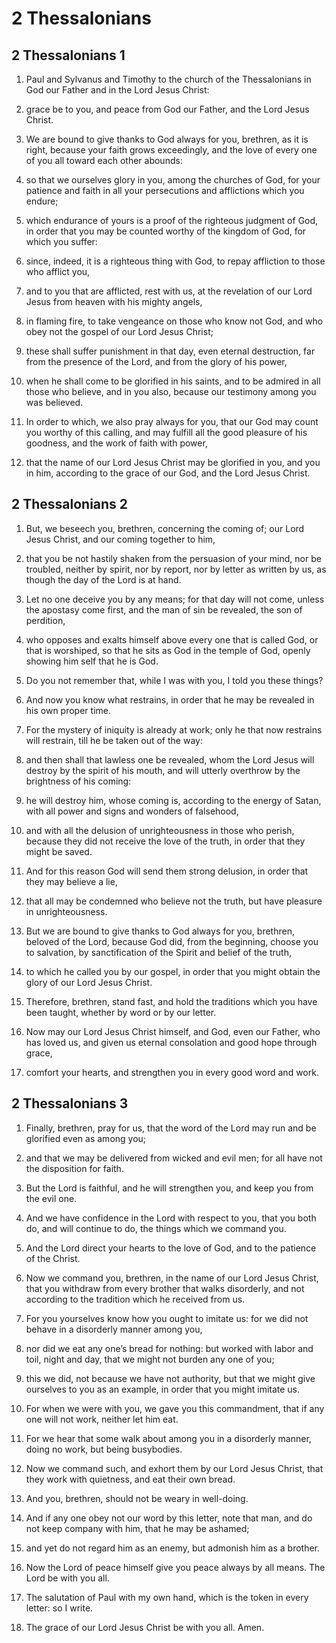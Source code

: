 # 2 Thessalonians

## 2 Thessalonians 1

1. Paul and Sylvanus and Timothy to the church of the Thessalonians in God our Father and in the Lord Jesus Christ:

2. grace be to you, and peace from God our Father, and the Lord Jesus Christ.  

3. We are bound to give thanks to God always for you, brethren, as it is right, because your faith grows exceedingly, and the love of every one of you all toward each other abounds:

4. so that we ourselves glory in you, among the churches of God, for your patience and faith in all your persecutions and afflictions which you endure;

5. which endurance of yours is a proof of the righteous judgment of God, in order that you may be counted worthy of the kingdom of God, for which you suffer:

6. since, indeed, it is a righteous thing with God, to repay affliction to those who afflict you,

7. and to you that are afflicted, rest with us, at the revelation of our Lord Jesus from heaven with his mighty angels,

8. in flaming fire, to take vengeance on those who know not God, and who obey not the gospel of our Lord Jesus Christ;

9. these shall suffer punishment in that day, even eternal destruction, far from the presence of the Lord, and from the glory of his power,

10. when he shall come to be glorified in his saints, and to be admired in all those who believe, and in you also, because our testimony among you was believed.  

11. In order to which, we also pray always for you, that our God may count you worthy of this calling, and may fulfill all the good pleasure of his goodness, and the work of faith with power,

12. that the name of our Lord Jesus Christ may be glorified in you, and you in him, according to the grace of our God, and the Lord Jesus Christ.   

## 2 Thessalonians 2

1. But, we beseech you, brethren, concerning the coming of; our Lord Jesus Christ, and our coming together to him,

2. that you be not hastily shaken from the persuasion of your mind, nor be troubled, neither by spirit, nor by report, nor by letter as written by us, as though the day of the Lord is at hand.

3. Let no one deceive you by any means; for that day will not come, unless the apostasy come first, and the man of sin be revealed, the son of perdition,

4. who opposes and exalts himself above every one that is called God, or that is worshiped, so that he sits as God in the temple of God, openly showing him self that he is God.  

5. Do you not remember that, while I was with you, I told you these things?

6. And now you know what restrains, in order that he may be revealed in his own proper time.

7. For the mystery of iniquity is already at work; only he that now restrains will restrain, till he be taken out of the way:

8. and then shall that lawless one be revealed, whom the Lord Jesus will destroy by the spirit of his mouth, and will utterly overthrow by the brightness of his coming:

9. he will destroy him, whose coming is, according to the energy of Satan, with all power and signs and wonders of falsehood,

10. and with all the delusion of unrighteousness in those who perish, because they did not receive the love of the truth, in order that they might be saved.

11. And for this reason God will send them strong delusion, in order that they may believe a lie,

12. that all may be condemned who believe not the truth, but have pleasure in unrighteousness.  

13. But we are bound to give thanks to God always for you, brethren, beloved of the Lord, because God did, from the beginning, choose you to salvation, by sanctification of the Spirit and belief of the truth,

14. to which he called you by our gospel, in order that you might obtain the glory of our Lord Jesus Christ.  

15. Therefore, brethren, stand fast, and hold the traditions which you have been taught, whether by word or by our letter.

16. Now may our Lord Jesus Christ himself, and God, even our Father, who has loved us, and given us eternal consolation and good hope through grace,

17. comfort your hearts, and strengthen you in every good word and work.   

## 2 Thessalonians 3

1. Finally, brethren, pray for us, that the word of the Lord may run and be glorified even as among you;

2. and that we may be delivered from wicked and evil men; for all have not the disposition for faith.

3. But the Lord is faithful, and he will strengthen you, and keep you from the evil one.

4. And we have confidence in the Lord with respect to you, that you both do, and will continue to do, the things which we command you.

5. And the Lord direct your hearts to the love of God, and to the patience of the Christ.  

6. Now we command you, brethren, in the name of our Lord Jesus Christ, that you withdraw from every brother that walks disorderly, and not according to the tradition which he received from us.

7. For you yourselves know how you ought to imitate us: for we did not behave in a disorderly manner among you,

8. nor did we eat any one’s bread for nothing: but worked with labor and toil, night and day, that we might not burden any one of you;

9. this we did, not because we have not authority, but that we might give ourselves to you as an example, in order that you might imitate us.

10. For when we were with you, we gave you this commandment, that if any one will not work, neither let him eat.  

11. For we hear that some walk about among you in a disorderly manner, doing no work, but being busybodies.

12. Now we command such, and exhort them by our Lord Jesus Christ, that they work with quietness, and eat their own bread.

13. And you, brethren, should not be weary in well-doing.

14. And if any one obey not our word by this letter, note that man, and do not keep company with him, that he may be ashamed;

15. and yet do not regard him as an enemy, but admonish him as a brother.

16. Now the Lord of peace himself give you peace always by all means. The Lord be with you all.  

17. The salutation of Paul with my own hand, which is the token in every letter: so I write.  

18. The grace of our Lord Jesus Christ be with you all. Amen.    
